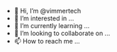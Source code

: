 - 👋 Hi, I’m @vimmertech
- 👀 I’m interested in ...
- 🌱 I’m currently learning ...
- 💞️ I’m looking to collaborate on ...
- 📫 How to reach me ...

<!---
vimmertech/vimmertech is a ✨ special ✨ repository because its `README.md` (this file) appears on your GitHub profile.
You can click the Preview link to take a look at your changes.
--->
